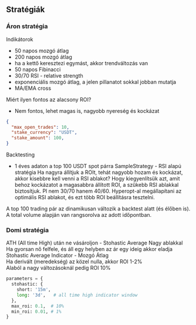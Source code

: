 ## Stratégiák

### Áron stratégia
Indikátorok
- 50 napos mozgó átlag
- 200 napos mozgó átlag
- ha a kettő keresztezi egymást, akkor trendváltozás van
- 50 napos Fibinacci
- 30/70 RSI - relative strength 
- exponenciális mozgó átlag, a jelen pillanatot sokkal jobban mutatja
- MA/EMA cross

Miért ilyen fontos az alacsony ROI?
- Nem fontos, lehet magas is, nagyobb nyereség és kockázat

```json
{
  "max_open_trades": 10,
  "stake_currency": "USDT",
  "stake_amount": 100,
}
```

Backtesting
- 1 éves adaton a top 100 USDT spot párra
SampleStrategy - RSI alapú stratégia
Ha nagyra állítjuk a ROIt, tehát nagyobb hozam és kockázat, akkor kisebbre kell venni a RSI ablakot?
Hogy kiegyenlítsük azt, amit behoz kockázatot a magasabbra állított ROI, a szűkebb RSI ablakkal biztosítjuk. 
Pl nem 30/70 hanem 40/60.
Hyperopt-al megállapítani az optimális RSI ablakot, és ezt több ROI beállításra tesztelni.

A top 100 trading pár az dinamikusan változik a backtest alatt (és élőben is). A total volume alapján van rangsorolva az adott időpontban.

### Domi stratégia
ATH (All time High) után ne vásároljon - Stohastic Average Nagy ablakkal  
Ha gyorsan nő felfele, és áll egy helyben az ár egy ideig akkor eladja  
Stohastic Average Indicator - Mozgó Átlag  
Ha derivált (meredekség) az közel nulla, akkor ROI 1-2%  
Alaból a nagy változásoknál pedig ROI 10%  

```python
parameters = {
  stohastic: {
    short: '15m',
    long: '3d',   # all time high indicator window
  },
  max_roi: 0.1,  # 10% 
  min_roi: 0.01, # 1% 
}
```